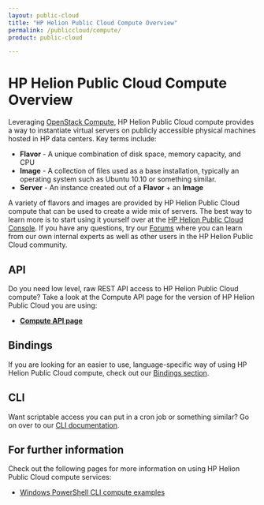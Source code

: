 ```yaml
---
layout: public-cloud
title: "HP Helion Public Cloud Compute Overview"
permalink: /publiccloud/compute/
product: public-cloud 

---
```

<!--PUBLISHED-->
# HP Helion Public Cloud Compute Overview

<!-- <iframe src="http://player.vimeo.com/video/33922384?title=0&amp;byline=0&amp;portrait=0" width="580" height="420" frameborder="0"> </iframe> -->

Leveraging [OpenStack Compute](http://openstack.org/projects/compute/), HP Helion Public Cloud compute provides a way to instantiate virtual servers on publicly accessible physical machines hosted in HP data centers.  Key terms include:

* **Flavor** - A unique combination of disk space, memory capacity, and CPU
* **Image** - A collection of files used as a base installation, typically an operating system such as Ubuntu 10.10 or something similar.
* **Server** - An instance created out of a **Flavor** + an **Image**

A variety of flavors and images are provided by HP Helion Public Cloud compute that can be used to create a wide mix of servers.  The best way to learn more is to start using it yourself over at the [HP Helion Public Cloud Console](https://horizon.hpcloud.com/).  If you have any questions, try our [Forums](https://community.hpcloud.com) where you can learn from our own internal experts as well as other users in the HP Helion Public Cloud community.

## API
Do you need low level, raw REST API access to HP Helion Public Cloud compute?  Take a look at the Compute API page for the version of HP Helion Public Cloud you are using:

* [**Compute API page**](/publiccloud/api/compute)

## Bindings
If you are looking for an easier to use, language-specific way of using HP Helion Public Cloud compute, check out our [Bindings section](/bindings).

## CLI
Want scriptable access you can put in a cron job or something similar?  Go on over to our [CLI documentation](/publiccloud/cli).

## For further information

Check out the following pages for more information on using HP Helion Public Cloud compute services:

* [Windows PowerShell CLI compute examples](/publiccloud/cli/windows/compute/)
